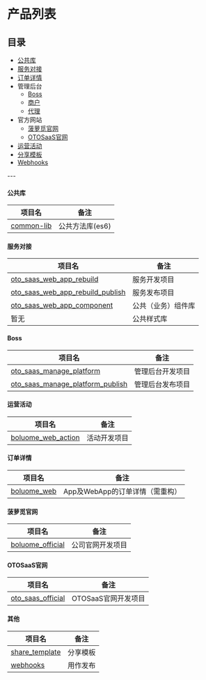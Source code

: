 # 产品列表

## 目录

- [公共库](#公共库)
- [服务对接](#服务对接)
- [订单详情](#订单详情)
- 管理后台
  - [Boss](#boss)
  - [商户](#商户)
  - [代理](#代理)
- 官方网站
  - [菠萝觅官网](#菠萝觅官网)
  - [OTOSaaS官网](#otosaas官网)
- [运营活动](#运营活动)
- [分享模板](#其他)
- [Webhooks](#其他)

---  

#### 公共库
|项目名|备注|
|---|---|
|[common-lib](https://github.com/kpboluome/common-lib)|公共方法库(es6)|

#### 服务对接

|项目名|备注|
|---|---|
|[oto_saas_web_app_rebuild](https://github.com/kpboluome/oto_saas_web_app_rebuild)|服务开发项目|
|[oto_saas_web_app_rebuild_publish](https://github.com/kpboluome/oto_saas_web_app_rebuild_publish)|服务发布项目|
|[oto_saas_web_app_component](https://github.com/kpboluome/oto_saas_web_app_component) |公共（业务）组件库|
|暂无|公共样式库|

#### Boss

|项目名|备注|
|---|---|
|[oto_saas_manage_platform ](https://github.com/kpboluome/oto_saas_manage_platform)|管理后台开发项目|
|[oto_saas_manage_platform_publish](https://github.com/kpboluome/oto_saas_manage_platform_publish)|管理后台发布项目|

#### 运营活动

|项目名|备注|
|---|---|
|[boluome_web_action ](https://github.com/kpboluome/boluome_web_action)|活动开发项目|

#### 订单详情

|项目名|备注|
|---|---|
|[boluome_web](https://github.com/kpboluome/boluome_web)|App及WebApp的订单详情（需重构）|

#### 菠萝觅官网

|项目名|备注|
|---|---|
|[boluome_official](https://github.com/kpboluome/boluome_official)|公司官网开发项目|

#### OTOSaaS官网

|项目名|备注|
|---|---|
|[oto_saas_official](https://github.com/kpboluome/oto_saas_official)|OTOSaaS官网开发项目|

#### 其他

|项目名|备注|
|---|---|
|[share_template](https://github.com/kpboluome/share_template.git)|分享模板|
|[webhooks](https://github.com/kpboluome/oto_saas_webhooks)|用作发布|
